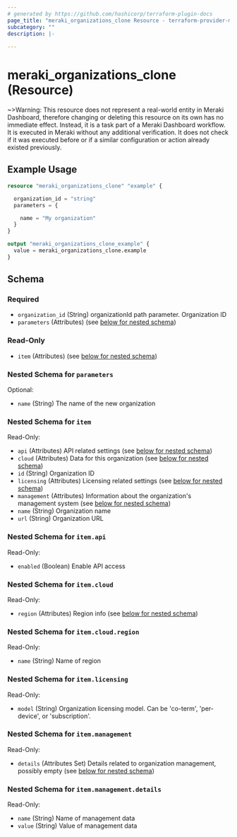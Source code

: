 ```yaml
---
# generated by https://github.com/hashicorp/terraform-plugin-docs
page_title: "meraki_organizations_clone Resource - terraform-provider-meraki"
subcategory: ""
description: |-
  
---
```


# meraki_organizations_clone (Resource)



~>Warning: This resource does not represent a real-world entity in Meraki Dashboard, therefore changing or deleting this resource on its own has no immediate effect. Instead, it is a task part of a Meraki Dashboard workflow. It is executed in Meraki without any additional verification. It does not check if it was executed before or if a similar configuration or action 
already existed previously.

## Example Usage

```terraform
resource "meraki_organizations_clone" "example" {

  organization_id = "string"
  parameters = {

    name = "My organization"
  }
}

output "meraki_organizations_clone_example" {
  value = meraki_organizations_clone.example
}
```

<!-- schema generated by tfplugindocs -->
## Schema

### Required

- `organization_id` (String) organizationId path parameter. Organization ID
- `parameters` (Attributes) (see [below for nested schema](#nestedatt--parameters))

### Read-Only

- `item` (Attributes) (see [below for nested schema](#nestedatt--item))

<a id="nestedatt--parameters"></a>
### Nested Schema for `parameters`

Optional:

- `name` (String) The name of the new organization


<a id="nestedatt--item"></a>
### Nested Schema for `item`

Read-Only:

- `api` (Attributes) API related settings (see [below for nested schema](#nestedatt--item--api))
- `cloud` (Attributes) Data for this organization (see [below for nested schema](#nestedatt--item--cloud))
- `id` (String) Organization ID
- `licensing` (Attributes) Licensing related settings (see [below for nested schema](#nestedatt--item--licensing))
- `management` (Attributes) Information about the organization's management system (see [below for nested schema](#nestedatt--item--management))
- `name` (String) Organization name
- `url` (String) Organization URL

<a id="nestedatt--item--api"></a>
### Nested Schema for `item.api`

Read-Only:

- `enabled` (Boolean) Enable API access


<a id="nestedatt--item--cloud"></a>
### Nested Schema for `item.cloud`

Read-Only:

- `region` (Attributes) Region info (see [below for nested schema](#nestedatt--item--cloud--region))

<a id="nestedatt--item--cloud--region"></a>
### Nested Schema for `item.cloud.region`

Read-Only:

- `name` (String) Name of region



<a id="nestedatt--item--licensing"></a>
### Nested Schema for `item.licensing`

Read-Only:

- `model` (String) Organization licensing model. Can be 'co-term', 'per-device', or 'subscription'.


<a id="nestedatt--item--management"></a>
### Nested Schema for `item.management`

Read-Only:

- `details` (Attributes Set) Details related to organization management, possibly empty (see [below for nested schema](#nestedatt--item--management--details))

<a id="nestedatt--item--management--details"></a>
### Nested Schema for `item.management.details`

Read-Only:

- `name` (String) Name of management data
- `value` (String) Value of management data
